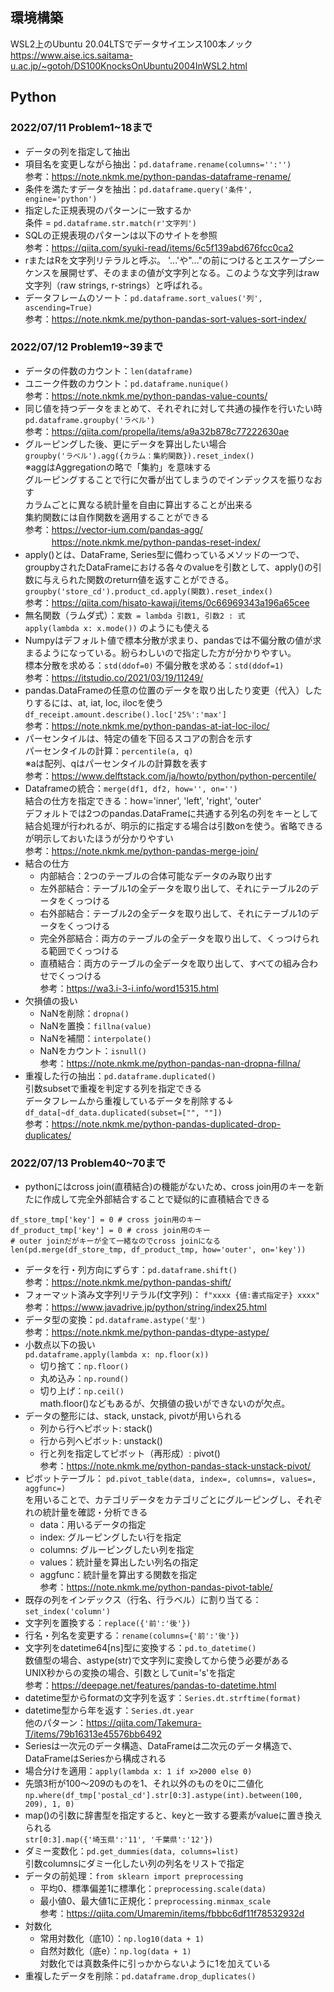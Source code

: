 ## 環境構築
WSL2上のUbuntu 20.04LTSでデータサイエンス100本ノック  
https://www.aise.ics.saitama-u.ac.jp/~gotoh/DS100KnocksOnUbuntu2004InWSL2.html
## Python
### 2022/07/11 Problem1~18まで
- データの列を指定して抽出
- 項目名を変更しながら抽出：`pd.dataframe.rename(columns='':'')`  
参考：https://note.nkmk.me/python-pandas-dataframe-rename/
- 条件を満たすデータを抽出：`pd.dataframe.query('条件', engine='python')`
- 指定した正規表現のパターンに一致するか  
条件 = `pd.dataframe.str.match(r'文字列')`
- SQLの正規表現のパターンは以下のサイトを参照  
参考：https://qiita.com/syuki-read/items/6c5f139abd676fcc0ca2
- rまたはRを文字列リテラルと呼ぶ。  '...'や"..."の前につけるとエスケープシーケンスを展開せず、そのままの値が文字列となる。このような文字列はraw文字列（raw strings, r-strings）と呼ばれる。
- データフレームのソート：`pd.dataframe.sort_values('列', ascending=True)`  
参考：https://note.nkmk.me/python-pandas-sort-values-sort-index/

### 2022/07/12 Problem19~39まで
- データの件数のカウント：`len(dataframe)`
- ユニーク件数のカウント：`pd.dataframe.nunique()`  
参考：https://note.nkmk.me/python-pandas-value-counts/
- 同じ値を持つデータをまとめて、それぞれに対して共通の操作を行いたい時
`pd.dataframe.groupby('ラベル')`  
参考：https://qiita.com/propella/items/a9a32b878c77222630ae
- グルーピングした後、更にデータを算出したい場合  
`groupby('ラベル').agg({カラム：集約関数}).reset_index()`  
※aggはAggregationの略で「集約」を意味する  
グルーピングすることで行に欠番が出てしまうのでインデックスを振りなおす  
カラムごとに異なる統計量を自由に算出することが出来る  
集約関数には自作関数を適用することができる  
参考：https://vector-ium.com/pandas-agg/  
　　　https://note.nkmk.me/python-pandas-reset-index/
- apply()とは、DataFrame, Series型に備わっているメソッドの一つで、groupbyされたDataFrameにおける各々のvalueを引数として、apply()の引数に与えられた関数のreturn値を返すことができる。  
`groupby('store_cd').product_cd.apply(関数).reset_index()`  
参考：https://qiita.com/hisato-kawaji/items/0c66969343a196a65cee
- 無名関数（ラムダ式）：`変数 = lambda 引数1, 引数2 : 式`  
`apply(lambda x: x.mode())` のようにも使える
- Numpyはデフォルト値で標本分散が求まり、pandasでは不偏分散の値が求まるようになっている。紛らわしいので指定した方が分かりやすい。  
標本分散を求める：`std(ddof=0)`
不偏分散を求める：`std(ddof=1)`  
参考：https://itstudio.co/2021/03/19/11249/
- pandas.DataFrameの任意の位置のデータを取り出したり変更（代入）したりするには、at, iat, loc, ilocを使う  
`df_receipt.amount.describe().loc['25%':'max']`  
参考：https://note.nkmk.me/python-pandas-at-iat-loc-iloc/
- パーセンタイルは、特定の値を下回るスコアの割合を示す  
パーセンタイルの計算：`percentile(a, q)`  
※aは配列、qはパーセンタイルの計算数を表す  
参考：https://www.delftstack.com/ja/howto/python/python-percentile/
- Dataframeの統合：`merge(df1, df2, how='', on='')`  
結合の仕方を指定できる：how='inner', 'left', 'right', 'outer'  
デフォルトでは2つのpandas.DataFrameに共通する列名の列をキーとして結合処理が行われるが、明示的に指定する場合は引数onを使う。省略できるが明示しておいたほうが分かりやすい  
参考：https://note.nkmk.me/python-pandas-merge-join/
- 結合の仕方
    - 内部結合：2つのテーブルの合体可能なデータのみ取り出す
    - 左外部結合：テーブル1の全データを取り出して、それにテーブル2のデータをくっつける
    - 右外部結合：テーブル2の全データを取り出して、それにテーブル1のデータをくっつける
    - 完全外部結合：両方のテーブルの全データを取り出して、くっつけられる範囲でくっつける
    - 直積結合：両方のテーブルの全データを取り出して、すべての組み合わせでくっつける  
    参考：https://wa3.i-3-i.info/word15315.html
- 欠損値の扱い
    - NaNを削除：`dropna()`
    - NaNを置換：`fillna(value)`
    - NaNを補間：`interpolate()`
    - NaNをカウント：`isnull()`  
参考：https://note.nkmk.me/python-pandas-nan-dropna-fillna/
- 重複した行の抽出：`pd.dataframe.duplicated()`  
引数subsetで重複を判定する列を指定できる  
データフレームから重複しているデータを削除する↓  
`df_data[~df_data.duplicated(subset=["", ""])`  
参考：https://note.nkmk.me/python-pandas-duplicated-drop-duplicates/
### 2022/07/13 Problem40~70まで
- pythonにはcross join(直積結合)の機能がないため、cross join用のキーを新たに作成して完全外部結合することで疑似的に直積結合できる
```
df_store_tmp['key'] = 0 # cross join用のキー
df_product_tmp['key'] = 0 # cross join用のキー
# outer joinだがキーが全て一緒なのでcross joinになる
len(pd.merge(df_store_tmp, df_product_tmp, how='outer', on='key'))
```
- データを行・列方向にずらす：`pd.dataframe.shift()`  
参考：https://note.nkmk.me/python-pandas-shift/
- フォーマット済み文字列リテラル(f文字列)：
`f"xxxx {値:書式指定子} xxxx"`  
参考：https://www.javadrive.jp/python/string/index25.html
- データ型の変換：`pd.dataframe.astype('型')`  
参考：https://note.nkmk.me/python-pandas-dtype-astype/
- 小数点以下の扱い  
`pd.dataframe.apply(lambda x: np.floor(x))`
    - 切り捨て：`np.floor()`
    - 丸め込み：`np.round()`
    - 切り上げ：`np.ceil()`  
    math.floor()などもあるが、欠損値の扱いができないのが欠点。
- データの整形には、stack, unstack, pivotが用いられる
    - 列から行へピボット: stack()
    - 行から列へピボット: unstack()
    - 行と列を指定してピボット（再形成）: pivot()  
    参考：https://note.nkmk.me/python-pandas-stack-unstack-pivot/
- ピボットテーブル：
`pd.pivot_table(data, index=, columns=, values=, aggfunc=)`  
を用いることで、カテゴリデータをカテゴリごとにグルーピングし、それぞれの統計量を確認・分析できる
    - data：用いるデータの指定
    - index: グルーピングしたい行を指定
    - columns: グルーピングしたい列を指定
    - values：統計量を算出したい列名の指定
    - aggfunc：統計量を算出する関数を指定  
参考：https://note.nkmk.me/python-pandas-pivot-table/
- 既存の列をインデックス（行名、行ラベル）に割り当てる：`set_index('column')`
- 文字列を置換する：`replace({'前':'後'})`
- 行名・列名を変更する：`rename(columns={'前':'後'})`
- 文字列をdatetime64[ns]型に変換する：`pd.to_datetime()`  
数値型の場合、astype(str)で文字列に変換してから使う必要がある  
UNIX秒からの変換の場合、引数としてunit='s'を指定  
参考：https://deepage.net/features/pandas-to-datetime.html
- datetime型からformatの文字列を返す：`Series.dt.strftime(format)`
- datetime型から年を返す：`Series.dt.year`  
他のパターン：https://qiita.com/Takemura-T/items/79b16313e45576bb6492
- Seriesは一次元のデータ構造、DataFrameは二次元のデータ構造で、DataFrameはSeriesから構成される
- 場合分けを適用：`apply(lambda x: 1 if x>2000 else 0)`
- 先頭3桁が100〜209のものを1、それ以外のものを0に二値化
`np.where(df_tmp['postal_cd'].str[0:3].astype(int).between(100, 209), 1, 0)`
- map()の引数に辞書型を指定すると、keyと一致する要素がvalueに置き換えられる  
`str[0:3].map({'埼玉県':'11', '千葉県':'12'})`
- ダミー変数化：`pd.get_dummies(data, columns=list)`  
引数columnsにダミー化したい列の列名をリストで指定
- データの前処理：`from sklearn import preprocessing`
    - 平均0、標準偏差1に標準化：`preprocessing.scale(data)`
    - 最小値0、最大値1に正規化：`preprocessing.minmax_scale`  
    参考：https://qiita.com/Umaremin/items/fbbbc6df11f78532932d
- 対数化
    - 常用対数化（底10）：`np.log10(data + 1)`
    - 自然対数化（底e）：`np.log(data + 1)`  
対数化では真数条件に引っかからないように1を加えている
- 重複したデータを削除：`pd.dataframe.drop_duplicates()`